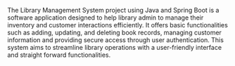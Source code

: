 The Library Management System project using Java and Spring Boot is a software application designed to help library admin to manage their inventory and customer interactions efficiently.
It offers basic functionalities such as adding, updating, and deleting book records, managing customer information and providing secure access through user authentication.
This system aims to streamline library operations with a user-friendly interface and straight forward functionalities.
